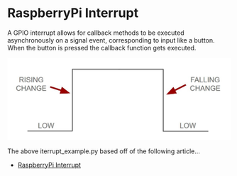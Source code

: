 # RaspberryPi Interrupt
A GPIO interrupt allows for callback methods to be executed asynchronously on a signal event, corresponding to input like a button.  When the button is pressed the callback function gets executed.

![Analog To Digital Convertor Diagram](/diagrams/arduino_interrupt_mode.jpg)


The above iterrupt_example.py based off of the following article...
- [RaspberryPi Interrupt](https://roboticsbackend.com/raspberry-pi-gpio-interrupts-tutorial/)


